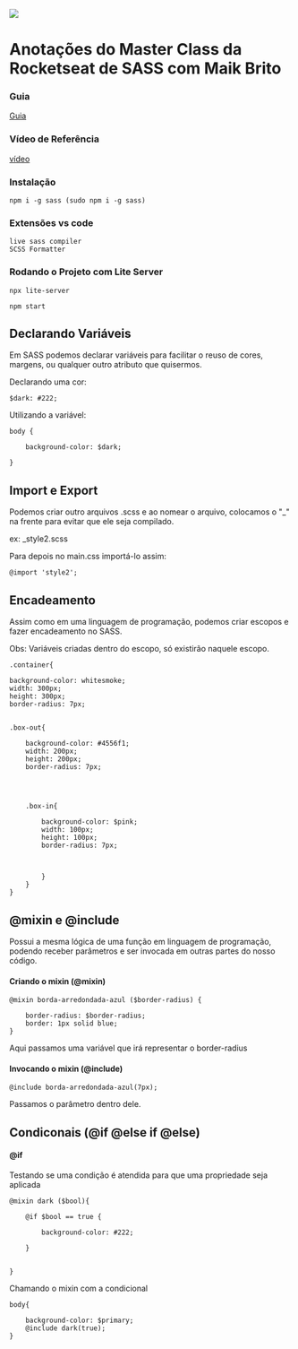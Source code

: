 ![](https://miro.medium.com/max/1200/1*kXElS1Y6s3HDgdZELh4smQ.png)
# Anotações do Master Class da Rocketseat de SASS com Maik Brito


### Guia
[Guia](https://www.notion.so/maykbrito/SASS-0ae90c9c85474e8caf1e5df8620aa3e4)

### Vídeo de Referência

[vídeo](https://www.youtube.com/watch?v=BaI8dHUthLA&t=1782s)


### Instalação

    npm i -g sass (sudo npm i -g sass)

### Extensões vs code

    live sass compiler
    SCSS Formatter

### Rodando o Projeto com Lite Server

    npx lite-server

    npm start

## Declarando Variáveis

Em SASS podemos declarar variáveis para facilitar o reuso de cores, margens, ou qualquer outro 
atributo que quisermos.

Declarando uma cor:

    $dark: #222;

Utilizando a variável:

    body {

        background-color: $dark;
        
    }


## Import e Export

Podemos criar outro arquivos .scss e ao nomear o arquivo, colocamos o "_" na frente para evitar
que ele seja compilado.


ex:
    _style2.scss


Para depois no main.css importá-lo assim:

    @import 'style2';


## Encadeamento

Assim como em uma linguagem de programação, podemos criar escopos e fazer encadeamento no SASS.

Obs: Variáveis criadas dentro do escopo, só existirão naquele escopo.


    .container{

    background-color: whitesmoke;
    width: 300px;
    height: 300px;
    border-radius: 7px;
   

    .box-out{

        background-color: #4556f1;
        width: 200px;
        height: 200px;
        border-radius: 7px;
        



        .box-in{

            background-color: $pink;
            width: 100px;
            height: 100px;
            border-radius: 7px;



            }
        }
    }


## @mixin e @include

Possui a mesma lógica de uma função em linguagem de programação, podendo receber parâmetros
e ser invocada em outras partes do nosso código.


#### Criando o mixin (@mixin)

    @mixin borda-arredondada-azul ($border-radius) {

        border-radius: $border-radius;
        border: 1px solid blue;    
    }

Aqui passamos uma variável que irá representar o border-radius    



#### Invocando o mixin (@include)


    @include borda-arredondada-azul(7px);

Passamos o parâmetro dentro dele.    



## Condiconais (@if @else if @else)

#### @if

Testando se uma condição é atendida para que uma propriedade seja aplicada

    @mixin dark ($bool){

        @if $bool == true {

            background-color: #222;
        
        } 


    }


Chamando o mixin com a condicional

    body{

        background-color: $primary;
        @include dark(true);
    }